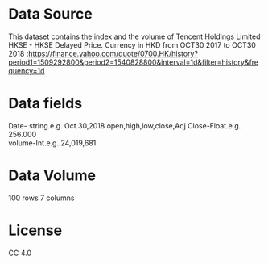# Data Source #
This dataset contains the index and the volume of Tencent Holdings Limited HKSE - HKSE Delayed Price. Currency in HKD from OCT30 2017 to OCT30 2018 :https://finance.yahoo.com/quote/0700.HK/history?period1=1509292800&period2=1540828800&interval=1d&filter=history&frequency=1d
# Data fields #
Date- string.e.g. Oct 30,2018 
open,high,low,close,Adj Close-Float.e.g. 256.000  
volume-Int.e.g. 24,019,681
# Data Volume #
100 rows 7 columns
# License
CC 4.0

